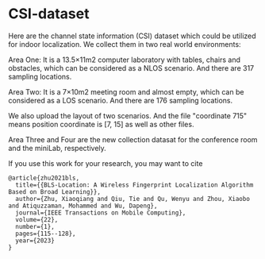 # CSI-dataset

Here are the channel state information (CSI) dataset which could be utilized for indoor localization. We collect them in two real world environments:

Area One: It is a 13.5×11m2 computer laboratory with tables, chairs and obstacles, which can be considered as a NLOS scenario. And there are 317 sampling locations.

Area Two: It is a 7×10m2 meeting room and almost empty, which can be considered as a LOS scenario. And there are 176 sampling locations.

We also upload the layout of two scenarios. And the file "coordinate 715" means position coordinate is [7, 15] as well as other files.

Area Three and Four are the new collection datasat for the conference room and the miniLab, respectively.


If you use this work for your research, you may want to cite

```
@article{zhu2021bls,
  title={{BLS-Location: A Wireless Fingerprint Localization Algorithm Based on Broad Learning}},
  author={Zhu, Xiaoqiang and Qiu, Tie and Qu, Wenyu and Zhou, Xiaobo and Atiquzzaman, Mohammed and Wu, Dapeng},
  journal={IEEE Transactions on Mobile Computing},
  volume={22},
  number={1},
  pages={115--128},
  year={2023}
}
```

